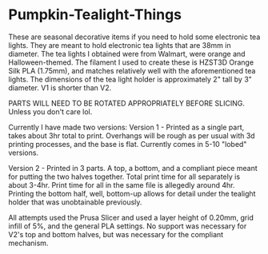 # Pumpkin-Tealight-Things
These are seasonal decorative items if you need to hold some electronic tea lights. They are meant to hold electronic tea lights that are 38mm in diameter.
The tea lights I obtained were from Walmart, were orange and Halloween-themed. The filament I used to create these is HZST3D Orange Silk PLA (1.75mm), and matches relatively well with the aforementioned tea lights. The dimensions of the tea light holder is approximately 2" tall by 3" diameter. V1 is shorter than V2.

PARTS WILL NEED TO BE ROTATED APPROPRIATELY BEFORE SLICING. Unless you don't care lol.

Currently I have made two versions:
Version 1 - Printed as a single part, takes about 3hr total to print. Overhangs will be rough as per usual with 3d printing processes, and the base is flat. Currently comes in 5-10 "lobed" versions.

Version 2 - Printed in 3 parts. A top, a bottom, and a compliant piece meant for putting the two halves together. Total print time for all separately is about 3-4hr. Print time for all in the same file is allegedly around 4hr. Printing the bottom half, well, bottom-up allows for detail under the tealight holder that was unobtainable previously.

All attempts used the Prusa Slicer and used a layer height of 0.20mm, grid infill of 5%, and the general PLA settings. No support was necessary for V2's top and bottom halves, but was necessary for the compliant mechanism.
